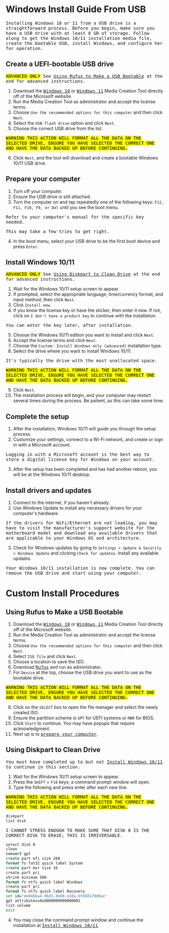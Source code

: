# Windows Install Guide From USB #

<samp>Installing Windows 10 or 11 from a USB drive is a straightforward process. Before you begin, make sure you have a USB drive with at least 8 GB of storage. Follow along to get the Windows 10/11 installation media file, create the bootable USB, install Windows, and configure her for operation.</samp>

## Create a UEFI-bootable USB drive #

<samp><mark style="background-color: #FFFF00">ADVANCED ONLY</mark> See [<kbd>Using Rufus to Make a USB Bootable</kbd>](#using-rufus-to-make-a-usb-bootable) at the end for advanced instructions.</samp>

1. Download the [<kbd>Windows 10</kbd>](https://www.microsoft.com/en-us/software-download/windows10) or [<kbd>Windows 11</kbd>](https://www.microsoft.com/en-us/software-download/windows11) Media Creation Tool directly off of the Microsoft website.
2. Run the Media Creation Tool as administrator and accept the license terms.
3. Choose `Use the recommended options for this computer` and then click `Next`.
4. Select the `USB flash drive` option and click `Next`.
5. Choose the correct USB drive from the list.

<samp><mark style="background-color: #FFFF00">WARNING THIS ACTION WILL FORMAT ALL THE DATA ON THE SELECTED DRIVE, ENSURE YOU HAVE SELECTED THE CORRECT ONE AND HAVE THE DATA BACKED UP BEFORE CONTINUING.</mark></samp>

6. Click `Next`, and the tool will download and create a bootable Windows 10/11 USB drive.

## Prepare your computer #

1. Turn off your computer.
2. Ensure the USB drive is still attached.
3. Turn the computer on and tap repeatedly one of the following keys: `F12, F11, F10, F9, or Del` until you see the boot menu.

<samp>Refer to your computer's manual for the specific key needed.</samp>

<samp>This may take a few tries to get right.</samp>

4. In the boot menu, select your USB drive to be the first boot device and press `Enter`.

## Install Windows 10/11 #

<samp><mark style="background-color: #FFFF00">ADVANCED ONLY</mark> See [<kbd>Using Diskpart to Clean Drive</kbd>](#using-diskpart-to-clean-drive) at the end for advanced instructions.</samp>

1. Wait for the Windows 10/11 setup screen to appear.
2. If prompted, select the appropriate language, time/currency format, and input method, then click `Next`.
3. Click `Install now`.
4. If you know the license key or have the sticker, then enter it now. If not, click on `I don't have a product key` to continue with the installation.

<samp>You can enter the key later, after installation.</samp>

5. Choose the Windows 10/11 edition you want to install and click `Next`.
6. Accept the license terms and click `Next`.
7. Choose the `Custom: Install Windows only (advanced)` installation type.
8. Select the drive where you want to install Windows 10/11.

<samp>It's typically the drive with the most unallocated space.</samp>

<samp><mark style="background-color: #FFFF00">WARNING THIS ACTION WILL FORMAT ALL THE DATA ON THE SELECTED DRIVE, ENSURE YOU HAVE SELECTED THE CORRECT ONE AND HAVE THE DATA BACKED UP BEFORE CONTINUING.</mark></samp>

9. Click `Next`.
10. The installation process will begin, and your computer may restart several times during the process. Be patient, as this can take some time.

## Complete the setup #

1. After the installation, Windows 10/11 will guide you through the setup process.
2. Customize your settings, connect to a Wi-Fi network, and create or sign in with a Microsoft account.

<samp>Logging in with a Microsoft account is the best way to store a digital license key for Windows on your account.</samp>

3. After the setup has been completed and has had another reboot, you will be at the Windows 10/11 desktop.

## Install drivers and updates #

1. Connect to the internet, if you haven't already.
2. Use Windows Update to install any necessary drivers for your computer's hardware.

<samp>If the drivers for WiFi/Ethernet are not loading, you may have to visit the manufacturer's support website for the motherboard model and download any available drivers that are applicable to your Windows OS and architecture.</samp>

3. Check for Windows updates by going to `Settings > Update & Security > Windows Update` and clicking `Check for updates`. Install any available updates.

<samp>Your Windows 10/11 installation is now complete. You can remove the USB drive and start using your computer.</samp>

# Custom Install Procedures

## Using Rufus to Make a USB Bootable #

1. Download the [<kbd>Windows 10</kbd>](https://www.microsoft.com/en-us/software-download/windows10) or [<kbd>Windows 11</kbd>](https://www.microsoft.com/en-us/software-download/windows11) Media Creation Tool directly off of the Microsoft website.
2. Run the Media Creation Tool as administrator and accept the license terms.
3. Choose `Use the recommended options for this computer` and then click `Next`.
4. Select `ISO file` and click `Next`.
5. Choose a location to save the ISO.
6. Download [<kbd>Rufus</kbd>](https://rufus.ie/en/) and run as administrator.
7. For `Device` at the top, choose the USB drive you want to use as the bootable drive.

<samp><mark style="background-color: #FFFF00">WARNING THIS ACTION WILL FORMAT ALL THE DATA ON THE SELECTED DRIVE, ENSURE YOU HAVE SELECTED THE CORRECT ONE AND HAVE THE DATA BACKED UP BEFORE CONTINUING.</mark></samp>

8. Click on the `SELECT` box to open the file manager and select the newly created ISO.
9. Ensure the partition scheme is `GPT` for UEFI systems or `MBR` for BIOS.
10. Click `Start` to continue. You may have popups that require acknowledgment.
11. Next up is to [<kbd>prepare your computer</kbd>](#prepare-your-computer).

## Using Diskpart to Clean Drive #

<samp>You must have completed up to but not [<kbd>Install Windows 10/11</kbd>](#install-windows-10/11) to continue in this section.</samp>

1. Wait for the Windows 10/11 setup screen to appear.
2. Press the `SHIFT` + `F10` keys; a command prompt window will open.
3. Type the following and press enter after each new line.

<samp><mark style="background-color: #FFFF00">WARNING THIS ACTION WILL FORMAT ALL THE DATA ON THE SELECTED DRIVE, ENSURE YOU HAVE SELECTED THE CORRECT ONE AND HAVE THE DATA BACKED UP BEFORE CONTINUING.</mark></samp>

```cmd
diskpart
list disk
```

<samp>I CANNOT STRESS ENOUGH TO MAKE SURE THAT DISK 0 IS THE CORRECT DISK TO ERASE; THIS IS IRRIVERSABLE.</samp>

```cmd
select disk 0
clean
convert gpt
create part efi size 260
format fs fat32 quick label System
create part msr size 16
create part pri
shrink minimum 500
format fs ntfs quick label Windows 
create part pri
format fs ntfs quick label Recovery
set id="de94bba4-06d1-4d40-a16a-bfd50179d6ac"
gpt attributes=0x8000000000000001
list volume
exit
```

4. You may close the command prompt window and continue the installation at [<kbd>Install Windows 10/11</kbd>](#install-windows-10/11).
